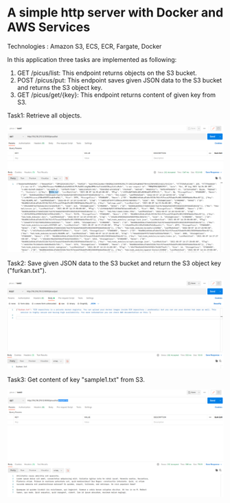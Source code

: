 # A simple http server with Docker and AWS Services

Technologies : Amazon S3, ECS, ECR, Fargate, Docker

In this application three tasks are implemented as following:

1) GET /picus/list: This endpoint returns objects on the S3 bucket.
2) POST /picus/put: This endpoint saves given JSON data to the S3 bucket and returns the S3 object key.
3) GET /picus/get/{key}: This endpoint returns content of given key from S3.

Task1: Retrieve all objects.

![alt text](https://github.com/ftasbasi/Simple-HTTP-Server-with-AWS-S3/blob/main/img/task1.png?raw=true)


Task2: Save given JSON data to the S3 bucket and return the S3 object key ("furkan.txt").

![alt text](https://github.com/ftasbasi/Simple-HTTP-Server-with-AWS-S3/blob/main/img/task2.png?raw=true)


Task3: Get content of key "sample1.txt" from S3.

![alt text](https://github.com/ftasbasi/Simple-HTTP-Server-with-AWS-S3/blob/main/img/task3.png?raw=true)

